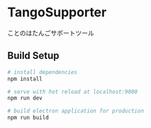 # TangoSupporter

ことのはたんごサポートツール

## Build Setup
``` bash
# install dependencies
npm install

# serve with hot reload at localhost:9080
npm run dev

# build electron application for production
npm run build
```
